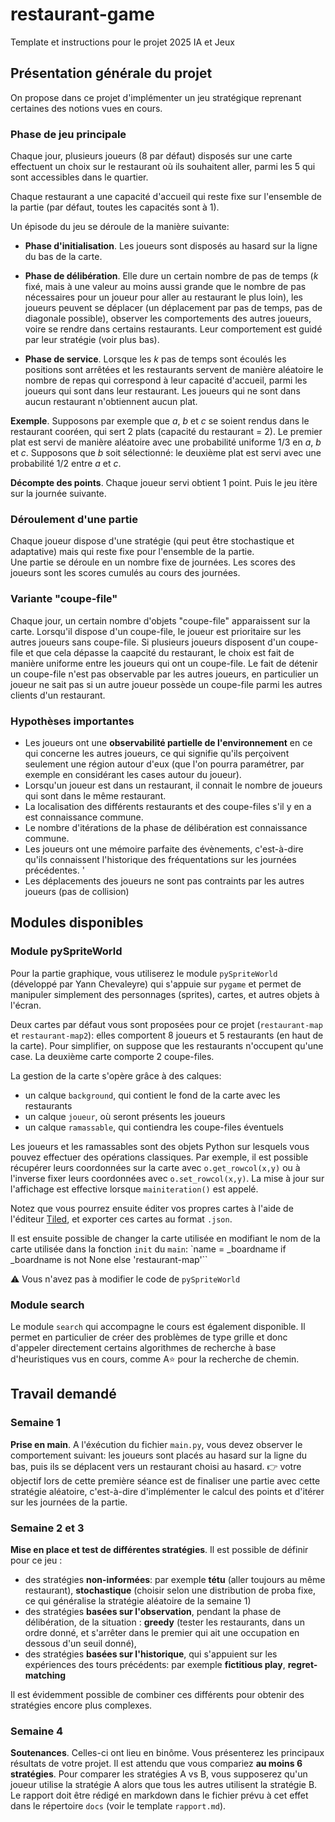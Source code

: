 # restaurant-game
Template et instructions pour le projet 2025 IA et Jeux

## Présentation générale du projet

On propose dans ce projet d'implémenter un jeu stratégique reprenant certaines des notions vues en cours. 

### Phase de jeu principale
Chaque jour, plusieurs joueurs (8 par défaut) disposés sur une carte effectuent un choix sur le restaurant où ils souhaitent aller, parmi les 5 qui sont accessibles dans le quartier. 


Chaque restaurant a une capacité d'accueil qui reste fixe sur l'ensemble de la partie (par défaut, toutes les capacités sont à 1). 

Un épisode du jeu se déroule de la manière suivante: 

* **Phase d'initialisation**. Les joueurs sont disposés au hasard sur la ligne du bas de la carte. 

* **Phase de délibération**. Elle dure un certain nombre de pas de temps ($k$ fixé, mais à une valeur au moins aussi grande que le nombre de pas nécessaires pour un joueur pour aller au restaurant le plus loin), les joueurs peuvent se déplacer (un déplacement par pas de temps, pas de diagonale possible), observer les comportements des autres joueurs, voire se rendre dans certains restaurants. Leur comportement est guidé par leur stratégie (voir plus bas). 

* **Phase de service**. Lorsque les $k$ pas de temps sont écoulés les positions sont arrêtées et les restaurants servent de manière aléatoire le nombre de repas qui correspond à leur capacité d'accueil, parmi les joueurs qui sont dans leur restaurant. Les joueurs qui ne sont dans aucun restaurant n'obtiennent aucun plat. 

**Exemple**. Supposons par exemple que $a$, $b$ et $c$ se soient rendus dans le restaurant cooréen, qui sert 2 plats (capacité du restaurant = 2). Le premier plat est servi de manière aléatoire avec une probabilité uniforme 1/3 en $a$, $b$ et $c$. Supposons que $b$ soit sélectionné: le deuxième plat est servi avec une probabilité 1/2 entre $a$ et $c$. 

**Décompte des points**. Chaque joueur servi obtient 1 point. Puis le jeu itère sur la journée suivante. 


### Déroulement d'une partie 
Chaque joueur dispose d'une stratégie (qui peut être stochastique et adaptative) mais qui reste fixe pour l'ensemble de la partie.  
Une partie se déroule en un nombre fixe de journées. Les scores des joueurs sont les scores cumulés au cours des journées. 

### Variante "coupe-file" 

Chaque jour, un certain nombre d'objets "coupe-file" apparaissent sur la carte. Lorsqu'il dispose d'un coupe-file, le joueur est prioritaire sur les autres joueurs sans coupe-file. Si plusieurs joueurs disposent d'un coupe-file et que cela dépasse la caapcité du restaurant, le choix est fait de manière uniforme entre les joueurs qui ont un coupe-file. 
Le fait de détenir un coupe-file n'est pas observable par les autres joueurs, en particulier un joueur ne sait pas si un autre joueur possède un coupe-file parmi les autres clients d'un restaurant. 


### Hypothèses importantes 
* Les joueurs ont une **observabilité partielle de l'environnement** en ce qui concerne les autres joueurs, ce qui signifie qu'ils perçoivent seulement une région autour d'eux (que l'on pourra paramétrer, par exemple en considérant les cases autour du joueur). 
* Lorsqu'un joueur est dans un restaurant, il connait le nombre de joueurs qui sont dans le même restaurant. 
* La localisation des différents restaurants et des coupe-files s'il y en a est connaissance commune.   
* Le nombre d'itérations de la phase de délibération est connaissance commune. 
* Les joueurs ont une mémoire parfaite des évènements, c'est-à-dire qu'ils connaissent l'historique des fréquentations sur les journées précédentes.  '
* Les déplacements des joueurs ne sont pas contraints par les autres joueurs (pas de collision)




## Modules disponibles

### Module pySpriteWorld

Pour la partie graphique, vous utiliserez le module `pySpriteWorld` (développé par Yann Chevaleyre) qui s'appuie sur `pygame` et permet de manipuler simplement des personnages (sprites), cartes, et autres objets à l'écran.

Deux cartes par défaut vous sont proposées pour ce projet (`restaurant-map` et `restaurant-map2`): elles comportent 8 joueurs et 5 restaurants (en haut de la carte). Pour simplifier, on suppose que les restaurants n'occupent qu'une case. La deuxième carte comporte 2 coupe-files. 

La gestion de la carte s'opère grâce à des calques:
* un calque `background`, qui contient le fond de la carte avec les restaurants
* un calque `joueur`, où seront présents les joueurs
* un calque `ramassable`, qui contiendra les coupe-files éventuels


Les joueurs et les ramassables sont des objets Python sur lesquels vous pouvez effectuer des opérations classiques.
Par exemple, il est possible récupérer leurs coordonnées sur la carte avec `o.get_rowcol(x,y)` ou à l'inverse fixer leurs coordonnées avec `o.set_rowcol(x,y)`.
La mise à jour sur l'affichage est effective lorsque `mainiteration()` est appelé.


Notez que vous pourrez ensuite éditer vos propres cartes à l'aide de l'éditeur [Tiled](https://www.mapeditor.org/), et exporter ces cartes au format `.json`. 

Il est ensuite possible de changer la carte utilisée en modifiant le nom de la carte utilisée dans la fonction `init` du `main`:
`name = _boardname if _boardname is not None else 'restaurant-map'``

:warning: Vous n'avez pas à modifier le code de `pySpriteWorld`

### Module search

Le module `search` qui accompagne le cours est également disponible. Il permet en particulier de créer des problèmes de type grille et donc d'appeler directement certains algorithmes de recherche à base d'heuristiques vus en cours, comme A:star: pour la recherche de chemin.

## Travail demandé

### Semaine 1
**Prise en main**. A l'éxécution du fichier `main.py`, vous devez observer le comportement suivant: les joueurs sont placés au hasard sur la ligne du bas, puis ils se déplacent vers un restaurant choisi au hasard.
:point_right: votre objectif lors de cette première séance est de finaliser une partie avec cette stratégie aléatoire, c'est-à-dire d'implémenter le calcul des points et d'itérer sur les journées de la partie.

### Semaine 2 et 3
**Mise en place et test de différentes stratégies**. Il est possible de définir pour ce jeu : 
* des stratégies **non-informées**: par exemple **tétu** (aller toujours au même restaurant), **stochastique** (choisir selon une distribution de proba fixe, ce qui généralise la stratégie aléatoire de la semaine 1) 
* des stratégies **basées sur l'observation**, pendant la phase de délibération, de la situation : **greedy** (tester les restaurants, dans un ordre donné, et s'arrêter dans le premier qui ait une occupation en dessous d'un seuil donné),
* des stratégies **basées sur l'historique**, qui s'appuient sur les expériences des tours précédents: par exemple **fictitious play**, **regret-matching**

Il est évidemment possible de combiner ces différents pour obtenir des stratégies encore plus complexes. 

### Semaine 4
**Soutenances**. Celles-ci ont lieu en binôme. Vous présenterez les principaux résultats de votre projet. Il est attendu que vous compariez **au moins 6 stratégies**. Pour comparer les stratégies A vs B, vous supposerez qu'un joueur utilise la stratégie A alors que tous les autres utilisent la stratégie B. 
Le rapport doit être rédigé en markdown dans le fichier prévu à cet effet dans le répertoire `docs` (voir le template `rapport.md`).

